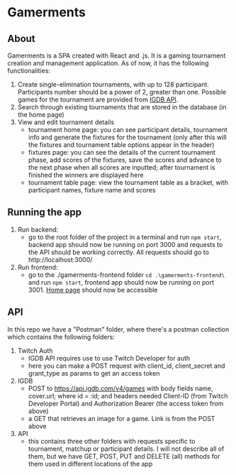 # Gamerments

## About

Gamerments is a SPA created with React and .js. It is a gaming tournament creation and management application.
As of now, it has the following functionalities:
1. Create single-elimination tournaments, with up to 128 participant. Participants number should be a power of 2, greater than one. Possible games for the tournament are provided from [IGDB API](https://api-docs.igdb.com/).
2. Search through existing tournaments that are stored in the database (in the home page)
3. View and edit tournament details
   - tournament home page: you can see participant details, tournament info and generate the fixtures for the tournament (only after this will the fixtures and tournament table options appear in the header)
   - fixtures page: you can see the details of the current tournament phase, add scores of the fixtures, save the scores and advance to the next phase when all scores are inputted; after tournament is finished the winners are displayed here
   - tournament table page: view the tournament table as a bracket, with participant names, fixture name and scores

## Running the app

1. Run backend:
   - go to the root folder of the project in a terminal and run `npm start`, backend app should now be running on port 3000 and requests to the API should be working correctly. All requests should go to http://localhost:3000/
2. Run frontend:
   - go to the ./gamerments-frontend folder `cd .\gamerments-frontend\` and run `npm start`, frontend app should now be running on port 3001. [Home page](http://localhost:3001/) should now be accessible

## API

In this repo we have a "Postman" folder, where there's a postman collection which contains the following folders:
1. Twitch Auth
   - IGDB API requires use to use Twitch Developer for auth
   - here you can make a POST request with client_id, client_secret and grant_type as params to get an access token 
2. IGDB
   - POST to https://api.igdb.com/v4/games with body fields name, cover.url; where id = :id; and headers needed Client-ID (from Twitch Developer Portal) and Authorization Bearer (the access token from above)
   - a GET that retrieves an image for a game. Link is from the POST above
3. API
   - this contains three other folders with requests specific to tournament, matchup or participant details. I will not describe all of them, but we have GET, POST, PUT and DELETE (all) methods for them used in different locations of the app 
